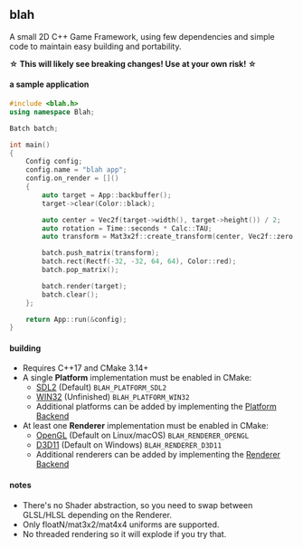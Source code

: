 ## blah
A small 2D C++ Game Framework, using few dependencies and simple code to maintain easy building and portability.

**☆ This will likely see breaking changes! Use at your own risk! ☆**

#### a sample application

```cpp
#include <blah.h>
using namespace Blah;

Batch batch;

int main()
{
    Config config;
    config.name = "blah app";
    config.on_render = []()
    {
        auto target = App::backbuffer();
        target->clear(Color::black);

        auto center = Vec2f(target->width(), target->height()) / 2;
        auto rotation = Time::seconds * Calc::TAU;
        auto transform = Mat3x2f::create_transform(center, Vec2f::zero, Vec2f::one, rotation);

        batch.push_matrix(transform);
        batch.rect(Rectf(-32, -32, 64, 64), Color::red);
        batch.pop_matrix();

        batch.render(target);
        batch.clear();
    };

    return App::run(&config);
}

```

#### building
 - Requires C++17 and CMake 3.14+
 - A single **Platform** implementation must be enabled in CMake:
	- [SDL2](https://github.com/NoelFB/blah/blob/master/src/internal/platform_sdl2.cpp) (Default) `BLAH_PLATFORM_SDL2`
	- [WIN32](https://github.com/NoelFB/blah/blob/master/src/internal/platform_win32.cpp) (Unfinished) `BLAH_PLATFORM_WIN32`
	- Additional platforms can be added by implementing the [Platform Backend](https://github.com/NoelFB/blah/blob/master/src/internal/platform.h)
 - At least one **Renderer** implementation must be enabled in CMake:
	- [OpenGL](https://github.com/NoelFB/blah/blob/master/src/internal/renderer_gl.cpp) (Default on Linux/macOS) `BLAH_RENDERER_OPENGL`
	- [D3D11](https://github.com/NoelFB/blah/blob/master/src/internal/renderer_d3d11.cpp) (Default on Windows) `BLAH_RENDERER_D3D11`
	- Additional renderers can be added by implementing the [Renderer Backend](https://github.com/NoelFB/blah/blob/master/src/internal/renderer.h)
 
#### notes
 - There's no Shader abstraction, so you need to swap between GLSL/HLSL depending on the Renderer.
 - Only floatN/mat3x2/mat4x4 uniforms are supported.
 - No threaded rendering so it will explode if you try that.

